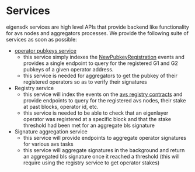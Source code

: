 # Services

eigensdk services are high level APIs that provide backend like functionality for avs nodes and aggregators processes. We provide the following suite of services as soon as possible:

- [operator pubkeys service](./operatorpubkeys/)
  - this service simply indexes the [NewPubkeyRegistration](https://github.com/Layr-Labs/eigenlayer-middleware/blob/9aa6eb543fe38db6e41516f89f15b654ad4d6bf4/src/interfaces/IBLSApkRegistry.sol#L38) events and provides a single endpoint to query for the registered G1 and G2 pubkeys of a given operator address.
  - this service is needed for aggregators to get the pubkey of their registered operators so as to verify their signatures
- Registry service
  - this service will index the events on the [avs registry contracts](https://github.com/Layr-Labs/eigenlayer-middleware) and provide endpoints to query for the registered avs nodes, their stake at past blocks, operator id, etc.
  - this service is needed to be able to check that an eigenlayer operator was registered at a specific block and that the stake threshold had been met for an aggregate bls signature
- Signature aggregation service
  - this service will provide endpoints to aggregate operator signatures for various avs tasks
  - this service will aggregate signatures in the background and return an aggregated bls signature once it reached a threshold (this will require using the registry service to get operator stakes)
